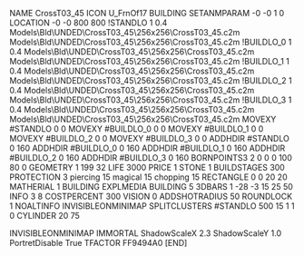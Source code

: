 NAME CrossT03_45
ICON U_FrnOf17
BUILDING
SETANMPARAM -0 -0 1 0
LOCATION -0 -0 800 800
!STANDLO      1 0.4 Models\Bld\UNDED\CrossT03_45\256x256\CrossT03_45.c2m Models\Bld\UNDED\CrossT03_45\256x256\CrossT03_45.c2m
!BUILDLO_0    1 0.4  Models\Bld\UNDED\CrossT03_45\256x256\CrossT03_45.c2m Models\Bld\UNDED\CrossT03_45\256x256\CrossT03_45.c2m
!BUILDLO_1    1 0.4  Models\Bld\UNDED\CrossT03_45\256x256\CrossT03_45.c2m Models\Bld\UNDED\CrossT03_45\256x256\CrossT03_45.c2m
!BUILDLO_2    1 0.4  Models\Bld\UNDED\CrossT03_45\256x256\CrossT03_45.c2m Models\Bld\UNDED\CrossT03_45\256x256\CrossT03_45.c2m
!BUILDLO_3    1 0.4  Models\Bld\UNDED\CrossT03_45\256x256\CrossT03_45.c2m Models\Bld\UNDED\CrossT03_45\256x256\CrossT03_45.c2m
MOVEXY #STANDLO    0 0
MOVEXY #BUILDLO_0  0 0
MOVEXY #BUILDLO_1  0 0
MOVEXY #BUILDLO_2  0 0
MOVEXY #BUILDLO_3  0 0
ADDHDIR #STANDLO 0 160
ADDHDIR #BUILDLO_0 0 160
ADDHDIR #BUILDLO_1 0 160
ADDHDIR #BUILDLO_2 0 160
ADDHDIR #BUILDLO_3 0 160
BORNPOINTS3 2 0 0 0 100 80 0
GEOMETRY 1 199 32
LIFE     3000
PRICE 1 STONE 1
BUILDSTAGES 300
PROTECTION 3 piercing 15 magical 15 chopping 15
RECTANGLE 0 0 20 20
MATHERIAL 1 BUILDING
EXPLMEDIA BUILDING 5
3DBARS 1 -28 -3 15 25 50
INFO 3 8
COSTPERCENT 300
VISION 0
ADDSHOTRADIUS 50
ROUNDLOCK 1
NOALTINFO
INVISIBLEONMINIMAP
SPLITCLUSTERS #STANDLO 500 15 1 1 0
CYLINDER 20 75

INVISIBLEONMINIMAP
IMMORTAL
ShadowScaleX 2.3
ShadowScaleY 1.0
PortretDisable True
TFACTOR FF9494A0
[END]
